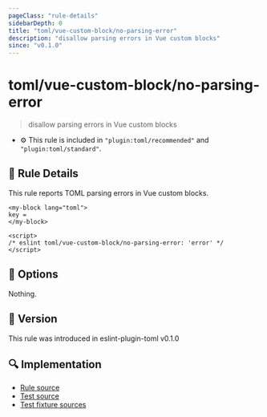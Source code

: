 ```yaml
---
pageClass: "rule-details"
sidebarDepth: 0
title: "toml/vue-custom-block/no-parsing-error"
description: "disallow parsing errors in Vue custom blocks"
since: "v0.1.0"
---
```


# toml/vue-custom-block/no-parsing-error

> disallow parsing errors in Vue custom blocks

- :gear: This rule is included in `"plugin:toml/recommended"` and `"plugin:toml/standard"`.

## :book: Rule Details

This rule reports TOML parsing errors in Vue custom blocks.

<eslint-code-block parser="vue-eslint-parser" file-name="sample.vue" language="html">

<!-- eslint-skip -->

```vue
<my-block lang="toml">
key =
</my-block>

<script>
/* eslint toml/vue-custom-block/no-parsing-error: 'error' */
</script>
```

</eslint-code-block>

## :wrench: Options

Nothing.

## :rocket: Version

This rule was introduced in eslint-plugin-toml v0.1.0

## :mag: Implementation

- [Rule source](https://github.com/ota-meshi/eslint-plugin-toml/blob/main/src/rules/vue-custom-block/no-parsing-error.ts)
- [Test source](https://github.com/ota-meshi/eslint-plugin-toml/blob/main/tests/src/rules/vue-custom-block/no-parsing-error.ts)
- [Test fixture sources](https://github.com/ota-meshi/eslint-plugin-toml/tree/main/tests/fixtures/rules/vue-custom-block/no-parsing-error)

